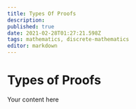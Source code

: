 ```yaml
---
title: Types Of Proofs
description: 
published: true
date: 2021-02-28T01:27:21.598Z
tags: mathematics, discrete-mathematics
editor: markdown
---
```


# Types of Proofs
Your content here